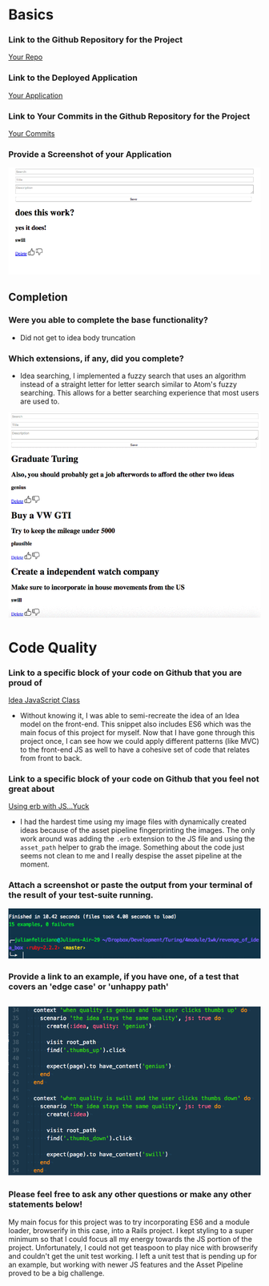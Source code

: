 # Basics

### Link to the Github Repository for the Project
[Your Repo](https://github.com/julsfelic/revenge_of_idea_box)

### Link to the Deployed Application
[Your Application](https://floating-taiga-96250.herokuapp.com/)

### Link to Your Commits in the Github Repository for the Project
[Your Commits](https://github.com/julsfelic/revenge_of_idea_box/commits/master)

### Provide a Screenshot of your Application
![spacejam](images/julian_idea_box.png)

## Completion

### Were you able to complete the base functionality?
* Did not get to idea body truncation

### Which extensions, if any, did you complete?
* Idea searching, I implemented a fuzzy search that uses an algorithm instead
of a straight letter for letter search similar to Atom's fuzzy searching. This
allows for a better searching experience that most users are used to.

![fuzzysearch](images/julian_fuzzy_search.gif)

# Code Quality

### Link to a specific block of your code on Github that you are proud of
[Idea JavaScript Class](https://github.com/julsfelic/revenge_of_idea_box/blob/66467decb241e4d0a8dff5376050a56c3a6dc7b3/app/assets/javascripts/idea.js.es6#L1-L65)

* Without knowing it, I was able to semi-recreate the idea of an Idea model on the
front-end. This snippet also includes ES6 which was the main focus of this project
for myself. Now that I have gone through this project once, I can see how we could
apply different patterns (like MVC) to the front-end JS as well to have a cohesive set of
code that relates from front to back.


### Link to a specific block of your code on Github that you feel not great about
[Using erb with JS...Yuck](https://github.com/julsfelic/revenge_of_idea_box/blob/66467decb241e4d0a8dff5376050a56c3a6dc7b3/app/assets/javascripts/main.js.es6.erb#L4-L5)

* I had the hardest time using my image files with dynamically created ideas because
of the asset pipeline fingerprinting the images. The only work around was adding the
`.erb` extension to the JS file and using the `asset_path` helper to grab the image. Something
about the code just seems not clean to me and I really despise the asset pipeline
at the moment.

### Attach a screenshot or paste the output from your terminal of the result of your test-suite running.

![testsuite](images/julian_test_suite.png)

### Provide a link to an example, if you have one, of a test that covers an 'edge case' or 'unhappy path'

![edgecase](images/julian_edge_case.png)
-----

### Please feel free to ask any other questions or make any other statements below!

My main focus for this project was to try incorporating ES6 and a module loader,
browserify in this case, into a Rails project. I kept styling to a super minimum so
that I could focus all my energy towards the JS portion of the project. Unfortunately,
I could not get teaspoon to play nice with browserify and couldn't get the unit test
working. I left a unit test that is pending up for an example, but working with newer JS
features and the Asset Pipeline proved to be a big challenge.
